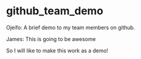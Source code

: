 # github_team_demo
Ojeifo:
    A brief demo to my team members on github.

James:
    This is going to be awesome

So I will like to make this work as a demo!

